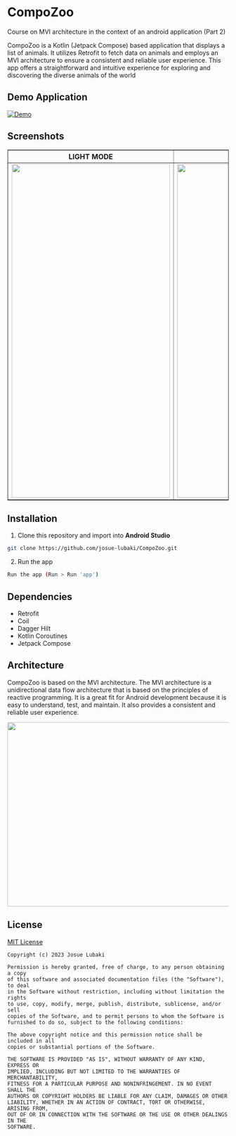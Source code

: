 # CompoZoo
Course on MVI architecture in the context of an android application (Part 2)

CompoZoo is a Kotlin (Jetpack Compose) based application that displays a list of animals. It utilizes Retrofit to fetch data on animals and employs an MVI architecture to ensure a consistent and reliable user experience. This app offers a straightforward and intuitive experience for exploring and discovering the diverse animals of the world

## Demo Application
[![Demo](https://videoapi-muybridge.vimeocdn.com/animated-thumbnails/image/59f697a0-4e60-4695-83f8-65418fff177d.gif?ClientID=vimeo-core-prod&Date=1675991804&Signature=16ae8fdd1f0671a253c8dc0c970e67d54acdb08e)](https://player.vimeo.com/video/797552896)



## Screenshots

<table border="1">
    <tr>
        <th align="center"> LIGHT MODE </th>
        <th align="center"> DARK MODE </th>
    </tr>
    <tr>
        <td align="center"> <img src="https://i.imgur.com/Fjv3B7y.png" width=360 height=760 /></td>
        <td align="center"> <img src="https://i.imgur.com/T6R000x.png" width=360 height=760 /></td>
    </tr>
    
</table>

## Installation
1. Clone this repository and import into **Android Studio**

```bash
git clone https://github.com/josue-lubaki/CompoZoo.git
```

2. Run the app

```bash
Run the app (Run > Run 'app')
```

## Dependencies
- Retrofit
- Coil
- Dagger Hilt
- Kotlin Coroutines
- Jetpack Compose

## Architecture
CompoZoo is based on the MVI architecture. The MVI architecture is a unidirectional data flow architecture that is based on the principles of reactive programming. It is a great fit for Android development because it is easy to understand, test, and maintain. It also provides a consistent and reliable user experience.

<img src="https://i.imgur.com/53BsOd1.png" width="640" height="420" />

## License
[MIT License](https://github.com/josue-lubaki/CompoZoo/blob/main/licence)

```
Copyright (c) 2023 Josue Lubaki

Permission is hereby granted, free of charge, to any person obtaining a copy
of this software and associated documentation files (the "Software"), to deal
in the Software without restriction, including without limitation the rights
to use, copy, modify, merge, publish, distribute, sublicense, and/or sell
copies of the Software, and to permit persons to whom the Software is
furnished to do so, subject to the following conditions:

The above copyright notice and this permission notice shall be included in all
copies or substantial portions of the Software.

THE SOFTWARE IS PROVIDED "AS IS", WITHOUT WARRANTY OF ANY KIND, EXPRESS OR
IMPLIED, INCLUDING BUT NOT LIMITED TO THE WARRANTIES OF MERCHANTABILITY,
FITNESS FOR A PARTICULAR PURPOSE AND NONINFRINGEMENT. IN NO EVENT SHALL THE
AUTHORS OR COPYRIGHT HOLDERS BE LIABLE FOR ANY CLAIM, DAMAGES OR OTHER
LIABILITY, WHETHER IN AN ACTION OF CONTRACT, TORT OR OTHERWISE, ARISING FROM,
OUT OF OR IN CONNECTION WITH THE SOFTWARE OR THE USE OR OTHER DEALINGS IN THE
SOFTWARE.
```
